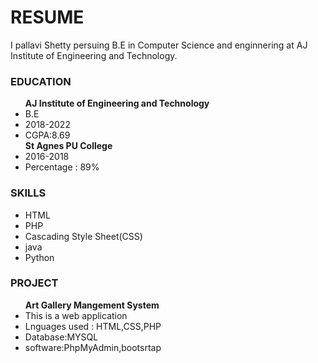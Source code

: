 
<!DOCTYPE html>
<head>
    
  <title>BIBLIOGRAPHY</title>
    <link rel="stylesheet" type="text/css" href="Create/A4.css">
  
</head>
<body>
    <h1>RESUME</h1>
    
   <p> I pallavi Shetty persuing B.E in Computer Science and enginnering  at AJ Institute of Engineering and Technology. </p>

    
  <div class="education">
        <h3>EDUCATION</h3>
        <ul>
           <b>  AJ Institute of Engineering and Technology</b>
           <li>B.E</li>
           <li>2018-2022</li>
           <li>CGPA:8.69</li>
           <b>St Agnes PU College </b>
           <li>2016-2018</li>
           <li>Percentage : 89% </li>  
            
                   
  </ul>
           
  </div>
    <div class="skills">
        <h3>SKILLS</h3>
        <ul>
            <li>HTML</li>
            <li>PHP</li>
            <li>Cascading Style Sheet(CSS)</li>
            <li>java</li>
            <li>Python</li>
        </ul>
    </div>
   
  <div class="project">
        <h3>PROJECT</h3>
     <ul>
        <b> Art Gallery Mangement System</b>
        <li>This is a web application</li>
        <li>Lnguages used : HTML,CSS,PHP</li>
        <li>Database:MYSQL</li>
        <li>software:PhpMyAdmin,bootsrtap</li>
    </ul>
    </div> 
    
  <footer>
        <p style="background-color: rgb(10, 111, 129);"></p>
      </footer>
 
</body>   
</html
